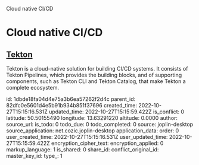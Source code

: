 Cloud native CI/CD

# Cloud native CI/CD

## [**Tekton**](https://tekton.dev/)
Tekton is a cloud-native solution for building CI/CD systems. It consists of Tekton Pipelines, which provides the building blocks, and of supporting components, such as Tekton CLI and Tekton Catalog, that make Tekton a complete ecosystem.

id: 1dbde18fa04d4e75a3b6ea57262f2d4c
parent_id: 82dfc0e5601d4e5b91b934b851f37696
created_time: 2022-10-27T15:15:16.531Z
updated_time: 2022-10-27T15:15:59.422Z
is_conflict: 0
latitude: 50.50155490
longitude: 13.63291220
altitude: 0.0000
author: 
source_url: 
is_todo: 0
todo_due: 0
todo_completed: 0
source: joplin-desktop
source_application: net.cozic.joplin-desktop
application_data: 
order: 0
user_created_time: 2022-10-27T15:15:16.531Z
user_updated_time: 2022-10-27T15:15:59.422Z
encryption_cipher_text: 
encryption_applied: 0
markup_language: 1
is_shared: 0
share_id: 
conflict_original_id: 
master_key_id: 
type_: 1